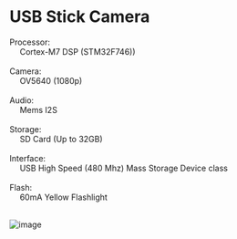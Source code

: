 
<h1> USB Stick Camera</h1>

Processor: <br />&ensp;&ensp; Cortex-M7 DSP (STM32F746)) <br /> <br />
Camera: <br />&ensp;&ensp; OV5640 (1080p) <br /> <br />
Audio: <br />&ensp;&ensp; Mems I2S <br /> <br />
Storage: <br />&ensp;&ensp; SD Card (Up to 32GB) <br /> <br />
Interface: <br />&ensp;&ensp; USB High Speed (480 Mhz) Mass Storage Device class <br /> <br />
Flash: <br />&ensp;&ensp; 60mA Yellow Flashlight <br /> <br />

![image](https://user-images.githubusercontent.com/8870086/221607190-0e63cba6-a2ac-47ef-a255-3c1bc41602c0.png)
